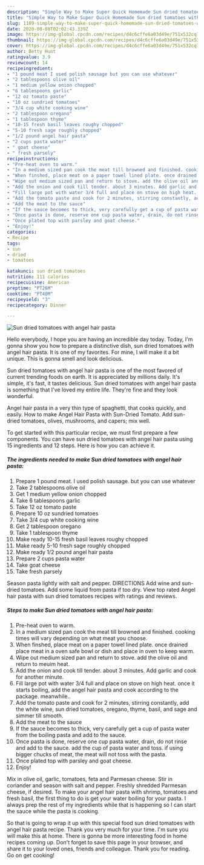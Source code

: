 ```yaml
---
description: "Simple Way to Make Super Quick Homemade Sun dried tomatoes with angel hair pasta"
title: "Simple Way to Make Super Quick Homemade Sun dried tomatoes with angel hair pasta"
slug: 1109-simple-way-to-make-super-quick-homemade-sun-dried-tomatoes-with-angel-hair-pasta
date: 2020-08-08T02:02:43.339Z
image: https://img-global.cpcdn.com/recipes/d4c6cffe6a03d49e/751x532cq70/sun-dried-tomatoes-with-angel-hair-pasta-recipe-main-photo.jpg
thumbnail: https://img-global.cpcdn.com/recipes/d4c6cffe6a03d49e/751x532cq70/sun-dried-tomatoes-with-angel-hair-pasta-recipe-main-photo.jpg
cover: https://img-global.cpcdn.com/recipes/d4c6cffe6a03d49e/751x532cq70/sun-dried-tomatoes-with-angel-hair-pasta-recipe-main-photo.jpg
author: Betty Hunt
ratingvalue: 3.9
reviewcount: 14
recipeingredient:
- "1 pound meat I used polish sausage but you can use whatever"
- "2 tablespoons olive oil"
- "1 medium yellow onion chopped"
- "6 tablespoons garlic"
- "12 oz tomato paste"
- "10 oz sundried tomatoes"
- "3/4 cup white cooking wine"
- "2 tablespoon oregano"
- "1 tablespoon thyme"
- "10-15 fresh basil leaves roughy chopped"
- "5-10 fresh sage roughly chopped"
- "1/2 pound angel hair pasta"
- "2 cups pasta water"
- " goat cheese"
- " fresh parsely"
recipeinstructions:
- "Pre-heat oven to warm."
- "In a medium sized pan cook the meat till browned and finished. cooking times will vary depending on what meat you choose."
- "When finshed, place meat on a paper towel lined plate. once drained place meat in a oven safe bowl or dish and place in oven to keep warm."
- "Wipe out medium sized pan and return to stove. add the olive oil and return to meuim heat."
- "Add the onion and cook till tender. about 3 minutes. Add garlic and cook for another minute."
- "Fill large pot with water 3/4 full and place on stove on high heat. once it starts boiling, add the angel hair pasta and cook according to the package. meanwhile.."
- "Add the tomato paste and cook for 2 minutes, stirring constantly, add the white wine, sun dried tomatoes, oregano, thyme, basil, and sage and simmer till smooth."
- "Add the meat to the sauce"
- "If the sauce becomes to thick, very carefully get a cup of pasta water from the boiling pasta and add to the sauce."
- "Once pasta is done, reserve one cup pasta water, drain, do not rinse and add to the sauce. add the cup of pasta water and toss. if using bigger chucks of meat, the meat will not toss with the pasta."
- "Once plated top with parsley and goat cheese."
- "Enjoy!"
categories:
- Recipe
tags:
- sun
- dried
- tomatoes

katakunci: sun dried tomatoes 
nutrition: 111 calories
recipecuisine: American
preptime: "PT26M"
cooktime: "PT40M"
recipeyield: "3"
recipecategory: Dinner

---
```



![Sun dried tomatoes with angel hair pasta](https://img-global.cpcdn.com/recipes/d4c6cffe6a03d49e/751x532cq70/sun-dried-tomatoes-with-angel-hair-pasta-recipe-main-photo.jpg)

Hello everybody, I hope you are having an incredible day today. Today, I'm gonna show you how to prepare a distinctive dish, sun dried tomatoes with angel hair pasta. It is one of my favorites. For mine, I will make it a bit unique. This is gonna smell and look delicious.

Sun dried tomatoes with angel hair pasta is one of the most favored of current trending foods on earth. It is appreciated by millions daily. It's simple, it's fast, it tastes delicious. Sun dried tomatoes with angel hair pasta is something that I've loved my entire life. They're fine and they look wonderful.

Angel hair pasta in a very thin type of spaghetti, that cooks quickly, and easily. How to make Angel Hair Pasta with Sun-Dried Tomato. Add sun-dried tomatoes, olives, mushrooms, and capers; mix well.


To get started with this particular recipe, we must first prepare a few components. You can have sun dried tomatoes with angel hair pasta using 15 ingredients and 12 steps. Here is how you can achieve it.

<!--inarticleads1-->

##### The ingredients needed to make Sun dried tomatoes with angel hair pasta:

1. Prepare 1 pound meat. I used polish sausage. but you can use whatever
1. Take 2 tablespoons olive oil
1. Get 1 medium yellow onion chopped
1. Take 6 tablespoons garlic
1. Take 12 oz tomato paste
1. Prepare 10 oz sundried tomatoes
1. Take 3/4 cup white cooking wine
1. Get 2 tablespoon oregano
1. Take 1 tablespoon thyme
1. Make ready 10-15 fresh basil leaves roughy chopped
1. Make ready 5-10 fresh sage roughly chopped
1. Make ready 1/2 pound angel hair pasta
1. Prepare 2 cups pasta water
1. Take  goat cheese
1. Take  fresh parsely


Season pasta lightly with salt and pepper. DIRECTIONS Add wine and sun-dried tomatoes. Add some liquid from pasta if too dry. View top rated Angel hair pasta with sun dried tomatoes recipes with ratings and reviews. 

<!--inarticleads2-->

##### Steps to make Sun dried tomatoes with angel hair pasta:

1. Pre-heat oven to warm.
1. In a medium sized pan cook the meat till browned and finished. cooking times will vary depending on what meat you choose.
1. When finshed, place meat on a paper towel lined plate. once drained place meat in a oven safe bowl or dish and place in oven to keep warm.
1. Wipe out medium sized pan and return to stove. add the olive oil and return to meuim heat.
1. Add the onion and cook till tender. about 3 minutes. Add garlic and cook for another minute.
1. Fill large pot with water 3/4 full and place on stove on high heat. once it starts boiling, add the angel hair pasta and cook according to the package. meanwhile..
1. Add the tomato paste and cook for 2 minutes, stirring constantly, add the white wine, sun dried tomatoes, oregano, thyme, basil, and sage and simmer till smooth.
1. Add the meat to the sauce
1. If the sauce becomes to thick, very carefully get a cup of pasta water from the boiling pasta and add to the sauce.
1. Once pasta is done, reserve one cup pasta water, drain, do not rinse and add to the sauce. add the cup of pasta water and toss. if using bigger chucks of meat, the meat will not toss with the pasta.
1. Once plated top with parsley and goat cheese.
1. Enjoy!


Mix in olive oil, garlic, tomatoes, feta and Parmesan cheese. Stir in coriander and season with salt and pepper. Freshly shredded Parmesan cheese, if desired. To make your angel hair pasta with shrimp, tomatoes and fresh basil, the first thing to do is get your water boiling for your pasta. I always prep the rest of my ingredients while that is happening so I can start the sauce while the pasta is cooking. 

So that is going to wrap it up with this special food sun dried tomatoes with angel hair pasta recipe. Thank you very much for your time. I'm sure you will make this at home. There is gonna be more interesting food in home recipes coming up. Don't forget to save this page in your browser, and share it to your loved ones, friends and colleague. Thank you for reading. Go on get cooking!

